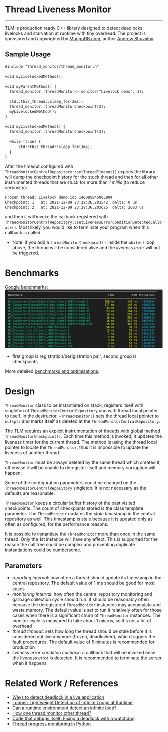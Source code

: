 # Thread Liveness Monitor
------------

TLM is production ready C++ library designed to detect deadlocks, livelocks and
starvation at runtime with tiny overhead. The project is sponsored and copyrighted by [MongoDB.com](http://mongodb.com), author [Andrew Shuvalov](https://www.linkedin.com/in/andrewshuvalov/).

## Sample Usage
  ```
  #include "thread_monitor/thread_monitor.h"

  void myLivelockedMethod();

  void myParentMethod() {
    thread_monitor::ThreadMonitor<> monitor("Livelock demo", 1);

    std::this_thread::sleep_for(2ms);
    thread_monitor::threadMonitorCheckpoint(2);
    myLivelockedMethod();
  }

  void myLivelockedMethod() {
    thread_monitor::threadMonitorCheckpoint(3);

    while (true) {
        std::this_thread::sleep_for(1ms);
    }
  }

  ```


  After the timeout configured with `ThreadMonitorCentralRepository::setThreadTimeout()` expires the library will dump the checkpoint history for the stuck thread and then for all other instrumented threads that are stuck for more than *1 millis* (to reduce verbosity):

  ```
Frozen thread: Livelock demo id: 140085845083904
Checkpoint: 1   at: 2021-12-09 23:29:36.201542  delta: 0 us
Checkpoint: 2   at: 2021-12-09 23:29:36.203625  delta: 2083 us
  ```

and then it will invoke the callback registered with `ThreadMonitorCentralRepository::setLivenessErrorConditionDetectedCallback()`. Most likely, you would like to terminate your program when this callback is called.

- Note: if you add a `threadMonitorCheckpoint()` inside the `while()` loop   above, the thread will be considered alive and the *liveness error* will not be triggered.

# Benchmarks

Google benchmarks:
![gbench](docs/ThreadMonitor_benchmark.png)
- first group is registration/derigistration pair, second group is checkpoints

More detailed [benchmarks and optimizations](docs/Benchmarks.md).

# Design

`ThreadMonitor` class to be instantiated on stack, registers itself with singleton of `ThreadMonitorCentralRepository` and with thread local pointer to itself. In the destructor, `~ThreadMonitor()` sets the thread local pointer to `nullptr` and marks itself as deleted at the `ThreadMonitorCentralRepository`.

The TLM requires an explicit instrumentation of threads with global method `threadMonitorCheckpoint()`. Each time this method is invoked, it updates the
liveness timer for the current thread. The method is using the thread local pointer to locate the `ThreadMonitor`, thus it is impossible to update the liveness of another thread.

`ThreadMonitor` must be always deleted by the same thread which created it, otherwise it will be unable to deregister itself and memory corruption will happen.

Some of the configuration parameters could be changed on the `ThreadMonitorCentralRepository` singleton. It is not necessary as the defaults
are reasonable. 

`ThreadMonitor` keeps a circular buffer history of the past visited checkpoints.
The count of checkpoints stored is the class template parameter. The `ThreadMonitor` updates the *stale timestamp* in the central repository as well.
This timestamp is stale because it is updated only as often as configured, for the
performance reasons.

It is possible to instantiate the `ThreadMonitor` more than once in the same thread. Only the 1st instance will have any effect. This is supported for the reason the call tree could be complex and preventing duplicate instantiations could be cumbersome.

## Parameters

- *reporting interval*: how often a thread should update its timestamp in the central repository. The default value of 1 ms should be good for most cases
- *monitoring interval*: how often the central repository monitoring and garbage
  collection cycle should run. It should be reasonably often because the deregistered `ThreadMonitor` instances may accumulate and waste memory. The default value is set to run it relatively often for those cases when there is a
  significant churn of `ThreadMonitor` instances. The monitor cycle is measured to
  take about 1 micros, so it's not a lot of overhead
- *thread timeout*: sets how long the thread should be stale before it is  considered not live anymore (frozen, deadlocked), which triggers the fault procedures. The default value of 5 minutes is recommended for production
- *liveness error condition callback*: a callback that will be invoked once the liveness error is detected. It is recommended to terminate the server when it happens


# Related Work / References

- [Ways to detect deadlock in a live application](https://stackoverflow.com/questions/43622603/ways-to-detect-deadlock-in-a-live-application)
- [Looper: Lightweight Detection of
Infinite Loops at Runtime](https://www.burn.im/pubs/BurnimJalbertStergiouSen-ASE09.pdf)
- [Can a runtime environment detect an infinite loop?](https://cs.stackexchange.com/questions/11645/can-a-runtime-environment-detect-an-infinite-loop)
- [How one thread monitor other thread?](https://stackoverflow.com/questions/59687543/how-one-thread-monitor-other-thread)
- [Code that debugs itself: Fixing a deadlock with a watchdog](https://medium.com/bluecore-engineering/code-that-debugs-itself-fixing-a-deadlock-with-a-watchdog-cd83019cce2e)
- [Thread progress monitoring in Python](https://greenash.net.au/thoughts/2011/06/thread-progress-monitoring-in-python/)
